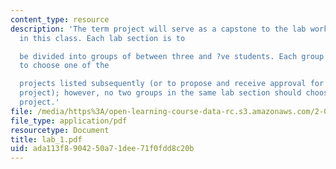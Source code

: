 ```yaml
---
content_type: resource
description: 'The term project will serve as a capstone to the lab work performed
  in this class. Each lab section is to

  be divided into groups of between three and ?ve students. Each group is expected
  to choose one of the

  projects listed subsequently (or to propose and receive approval for an alternative
  project); however, no two groups in the same lab section should choose the same
  project.'
file: /media/https%3A/open-learning-course-data-rc.s3.amazonaws.com/2-002-mechanics-and-materials-ii-spring-2004/ada113f8904250a71dee71f0fdd8c20b_lab_1.pdf
file_type: application/pdf
resourcetype: Document
title: lab_1.pdf
uid: ada113f8-9042-50a7-1dee-71f0fdd8c20b
---
```

